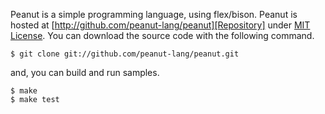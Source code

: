 Peanut is a simple programming language, using flex/bison.
Peanut is hosted at [http://github.com/peanut-lang/peanut][Repository] under [MIT License][]. You can download the source code with the following command.

    $ git clone git://github.com/peanut-lang/peanut.git

and, you can build and run samples.

    $ make
	$ make test


 [Repository]: http://github.com/peanut-lang/peanut
 [MIT License]: http://en.wikipedia.org/wiki/MIT_License

